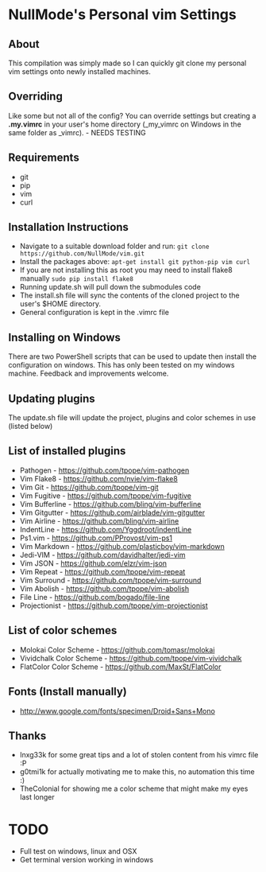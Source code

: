 # NullMode's Personal vim Settings

## About
This compilation was simply made so I can quickly git clone my personal
vim settings onto newly installed machines.

## Overriding
Like some but not all of the config? You can override settings but creating a
**.my.vimrc** in your user's home directory (_my_vimrc on Windows in the same
folder as _vimrc). - NEEDS TESTING

## Requirements
* git
* pip
* vim
* curl

## Installation Instructions
* Navigate to a suitable download folder and run:
`git clone https://github.com/NullMode/vim.git`
* Install the packages above: `apt-get install git python-pip vim curl`
* If you are not installing this as root you may need to install flake8 manually
`sudo pip install flake8`
* Running update.sh will pull down the submodules code
* The install.sh file will sync the contents of the cloned project to the user's $HOME directory.
* General configuration is kept in the .vimrc file

## Installing on Windows

There are two PowerShell scripts that can be used to update then install the configuration on windows. This has only been tested on my windows machine. Feedback and improvements welcome.

## Updating plugins
The update.sh file will update the project, plugins and color schemes in use (listed below)

## List of installed plugins
* Pathogen - https://github.com/tpope/vim-pathogen
* Vim Flake8 - https://github.com/nvie/vim-flake8
* Vim Git - https://github.com/tpope/vim-git
* Vim Fugitive - https://github.com/tpope/vim-fugitive
* Vim Bufferline - https://github.com/bling/vim-bufferline
* Vim Gitgutter - https://github.com/airblade/vim-gitgutter
* Vim Airline - https://github.com/bling/vim-airline
* IndentLine - https://github.com/Yggdroot/indentLine
* Ps1.vim - https://github.com/PProvost/vim-ps1
* Vim Markdown - https://github.com/plasticboy/vim-markdown
* Jedi-VIM - https://github.com/davidhalter/jedi-vim
* Vim JSON - https://github.com/elzr/vim-json
* Vim Repeat - https://github.com/tpope/vim-repeat
* Vim Surround - https://github.com/tpope/vim-surround
* Vim Abolish - https://github.com/tpope/vim-abolish
* File Line - https://github.com/bogado/file-line
* Projectionist - https://github.com/tpope/vim-projectionist

## List of color schemes
* Molokai Color Scheme - https://github.com/tomasr/molokai
* Vividchalk Color Scheme - https://github.com/tpope/vim-vividchalk
* FlatColor Color Scheme - https://github.com/MaxSt/FlatColor

## Fonts (Install manually)
+ http://www.google.com/fonts/specimen/Droid+Sans+Mono

## Thanks
* lnxg33k for some great tips and a lot of stolen content from his vimrc
file :P
* g0tmi1k for actually motivating me to make this, no automation this time :)
* TheColonial for showing me a color scheme that might make my eyes last longer

# TODO
+ Full test on windows, linux and OSX
+ Get terminal version working in windows
